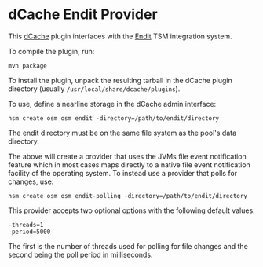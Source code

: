 dCache Endit Provider
==============================================

This [dCache] plugin interfaces with the [Endit] TSM integration system.

To compile the plugin, run:

    mvn package

To install the plugin, unpack the resulting tarball in the dCache
plugin directory (usually `/usr/local/share/dcache/plugins`).


To use, define a nearline storage in the dCache admin interface:

    hsm create osm osm endit -directory=/path/to/endit/directory

The endit directory must be on the same file system as the pool's
data directory.

The above will create a provider that uses the JVMs file event
notification feature which in most cases maps directly to a native
file event notification facility of the operating system. To instead
use a provider that polls for changes, use:

    hsm create osm osm endit-polling -directory=/path/to/endit/directory

This provider accepts two optional options with the following default
values:

    -threads=1
    -period=5000

The first is the number of threads used for polling for file changes
and the second being the poll period in milliseconds.

[dCache]: http://www.dcache.org/
[Endit]: https://github.com/maswan/endit

